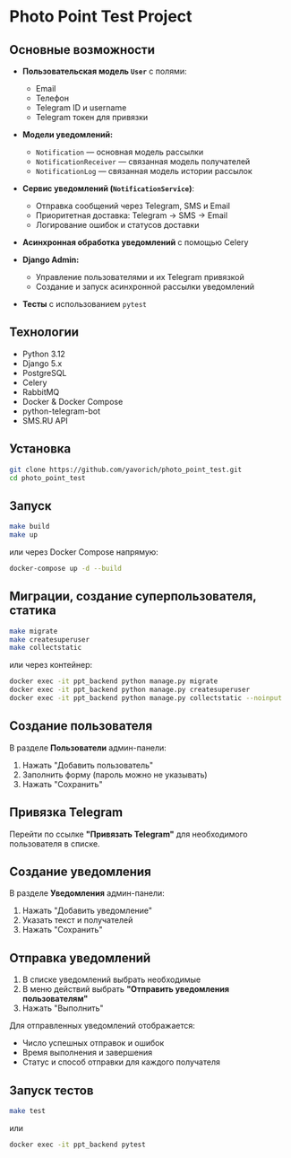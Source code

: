  # Photo Point Test Project

## Основные возможности

- **Пользовательская модель `User`** с полями:
  - Email
  - Телефон
  - Telegram ID и username
  - Telegram токен для привязки

- **Модели уведомлений:**
  - `Notification` — основная модель рассылки
  - `NotificationReceiver` — связанная модель получателей
  - `NotificationLog` — связанная модель истории рассылок

- **Сервис уведомлений (`NotificationService`)**:
  - Отправка сообщений через Telegram, SMS и Email
  - Приоритетная доставка: Telegram → SMS → Email
  - Логирование ошибок и статусов доставки

- **Асинхронная обработка уведомлений** с помощью Celery

- **Django Admin:**
  - Управление пользователями и их Telegram привязкой
  - Создание и запуск асинхронной рассылки уведомлений

- **Тесты** с использованием `pytest`

## Технологии

- Python 3.12
- Django 5.x
- PostgreSQL
- Celery
- RabbitMQ
- Docker & Docker Compose
- python-telegram-bot
- SMS.RU API

## Установка

```bash
git clone https://github.com/yavorich/photo_point_test.git
cd photo_point_test
```

## Запуск

```bash
make build
make up
```

или через Docker Compose напрямую:

```bash
docker-compose up -d --build
```

## Миграции, создание суперпользователя, статика

```bash
make migrate
make createsuperuser
make collectstatic
```

или через контейнер:

```bash
docker exec -it ppt_backend python manage.py migrate
docker exec -it ppt_backend python manage.py createsuperuser
docker exec -it ppt_backend python manage.py collectstatic --noinput
```

## Создание пользователя

В разделе **Пользователи** админ-панели:
1. Нажать "Добавить пользователь"
2. Заполнить форму (пароль можно не указывать)
3. Нажать "Сохранить"

## Привязка Telegram

Перейти по ссылке **"Привязать Telegram"** для необходимого пользователя в списке.

## Создание уведомления

В разделе **Уведомления** админ-панели:
1. Нажать "Добавить уведомление"
2. Указать текст и получателей
3. Нажать "Сохранить"

## Отправка уведомлений

1. В списке уведомлений выбрать необходимые
2. В меню действий выбрать **"Отправить уведомления пользователям"**
3. Нажать "Выполнить"

Для отправленных уведомлений отображается:
- Число успешных отправок и ошибок
- Время выполнения и завершения
- Статус и способ отправки для каждого получателя

## Запуск тестов

```bash
make test
```

или

```bash
docker exec -it ppt_backend pytest
```